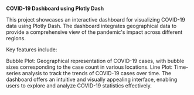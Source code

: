 
**COVID-19 Dashboard using Plotly Dash**


This project showcases an interactive dashboard for visualizing COVID-19 data using Plotly Dash. The dashboard integrates geographical data to provide a comprehensive view of the pandemic's impact across different regions.

Key features include:

Bubble Plot: Geographical representation of COVID-19 cases, with bubble sizes corresponding to the case count in various locations.
Line Plot: Time-series analysis to track the trends of COVID-19 cases over time.
The dashboard offers an intuitive and visually appealing interface, enabling users to explore and analyze COVID-19 statistics effectively.
